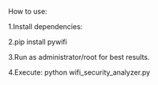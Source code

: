How to use:

1.Install dependencies:

2.pip install pywifi

3.Run as administrator/root for best results.

4.Execute:
python wifi_security_analyzer.py

